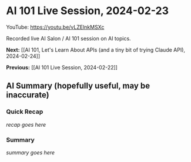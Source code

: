 # AI 101 Live Session, 2024-02-23

YouTube: <https://youtu.be/vLZElnkMSXc>

Recorded live AI Salon / AI 101 session on AI topics.

**Next:** [[AI 101, Let's Learn About APIs (and a tiny bit of trying Claude API), 2024-02-24]]

**Previous:** [[AI 101 Live Session, 2024-02-22]]

## AI Summary (hopefully useful, may be inaccurate)

### Quick Recap

_recap goes here_
### Summary

_summary goes here_

